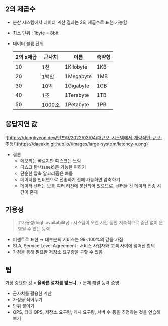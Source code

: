 ## 2의 제곱수

- 분산 시스템에서 데이터 계산 결과는 2의 제곱수로 표현 가능함
- 최소 단위 : 1byte = 8bit
- 데이터 볼륨 단위
    
    
    | 2의 x제곱 | 근사치 | 이름 | 축약형 |
    | --- | --- | --- | --- |
    | 10 | 1천 | 1Kilobyte | 1KB |
    | 20 | 1백만 | 1Megabyte | 1MB |
    | 30 | 10억 | 1Gigabyte | 1GB |
    | 40 | 1조 | 1Terabyte | 1TB |
    | 50 | 1000조 | 1Petabyte | 1PB |

## 응답지연 값
![https://donghyeon.dev/인프라/2022/03/04/대규모-시스템에서-개략적인-규모-추정/](https://daeakin.github.io//images/large-system/latency-v.png)

- 결론
    - 메모리는 빠르지만 디스크는 느림
    - 디스크 탐색(seek)은 가능한 피하기
    - 단순한 압축 알고리즘은 빠름
    - 데이터를 인터넷으로 전송하기 전에 가능하면 압축하기
    - 데이터 센터는 보통 여러 리전에 분산되어 있으므로, 센터들 간 데이터 전송 시간이 존재

## 가용성

> 고가용성(high availability) : 시스템이 오랜 시간 동안 지속적으로 중단 없이 운영될 수 있는 능력
> 
- 퍼센트로 표현 → 대부분의 서비스는 99~100%의 값을 가짐
- SLA, Service Level Agreement : 서비스 사업자와 고객 사이에 맺어진 합의
- 가정을 통해 필요한 저장소 요구량을 구할 수 있음

## 팁

가장 중요한 것 = **올바른 절차를 밟느냐** → 문제 해결 능력 증명

- 근사치를 활용한 계산
- 가정을 적어두기
- 단위 붙이기
- QPS, 최대 QPS, 저장소 요구량, 캐시 요구량, 서버 수 등을 추정하는 것을 연습해보기
